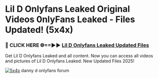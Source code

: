 # Lil D Onlyfans Leaked Original Videos 0nlyFans Leaked - Files Updated! (5x4x)

<h3>🔴 CLICK HERE 🌐==►► <a href="https://hideuri.com/03YgE1" rel="nofollow">Lil D Onlyfans Leaked Updated Files</a></h3>

Get Lil D Onlyfans Leaked and all content. Now you can access all videos and pictures of Lil D Onlyfans Leaked. New Updated Files 2025!

[![5x4x](https://i.imgur.com/NaUBvic.gif)](https://hideuri.com/03YgE1)
danny d onlyfans forum